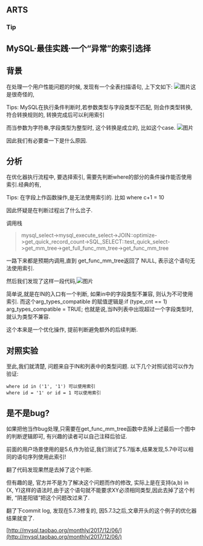 ## ARTS

### Tip

## MySQL·最佳实践·一个“异常”的索引选择

## 背景

在处理一个用户性能问题的时候, 发现有一个全表扫描语句, 上下文如下: ![图片](https://wx3.sinaimg.cn/mw690/733db945gy1fmlwse3mmyj20rk083aaa.jpg)这是很奇怪的,

Tips: MySQL在执行条件判断时,若参数类型与字段类型不匹配, 则会作类型转换, 符合转换规则的, 转换完成后可以利用索引

而当参数为字符串,字段类型为整型时, 这个转换是成立的, 比如这个case. ![图片](https://wx3.sinaimg.cn/mw1024/733db945gy1fmlwsij8l2j20r708574i.jpg)

因此我们有必要查一下是什么原因.

## 分析

在优化器执行流程中, 要选择索引, 需要先判断where的部分的条件操作能否使用索引.经典的有,

Tips: 在字段上作函数操作,是无法使用索引的. 比如 where c+1 = 10

因此怀疑是在判断过程出了什么岔子.

调用栈 

>mysql_select->mysql_execute_select->JOIN::optimize->get_quick_record_count->SQL_SELECT::test_quick_select->get_mm_tree->get_full_func_mm_tree->get_func_mm_tree



一路下来都是预期内调用,直到 get_func_mm_tree返回了 NULL, 表示这个语句无法使用索引.

然后我们发现了这样一段代码,![图片](https://wx4.sinaimg.cn/mw1024/733db945gy1fmlwsljywwj20l106ijrf.jpg)

简单说,就是在IN的入口有一个判断, 如果in中的字段类型不兼容, 则认为不可使用索引. 而这个arg_types_compatible 的赋值逻辑是:if (type_cnt == 1) arg_types_compatible = TRUE; 也就是说,当IN列表中出现超过一个字段类型时, 就认为类型不兼容.

这个本来是一个优化操作, 提前判断避免额外的后续判断.

## 对照实验

至此,我们就清楚, 问题来自于IN和列表中的类型问题. 以下几个对照试验可以作为验证:

```
where id in ('1', '1') 可以使用索引
where id = '1' or id = 1 可以使用索引
```

## 是不是bug?

如果把他当作bug处理,只需要在get_func_mm_tree函数中去掉上述最后一个图中的判断逻辑即可, 有兴趣的读者可以自己注释后验证.

前面的用户场景使用的是5.6,作为验证,我们测试了5.7版本,结果发现,5.7中可以相同的语句序列使用此索引!

翻了代码发现果然是去掉了这个判断.

但有趣的是, 官方并不是为了解决这个问题而作的修改, 实际上是在支持(a,b) in (X, Y)这样的语法时,由于这个语句就不能要求XY必须相同类型,因此去掉了这个判断, “阴差阳错”把这个问题改过来了.

翻了下commit log, 发现在5.7.3修复的, 因5.7.3之后,文章开头的这个例子的优化器结果就变了.


[http://mysql.taobao.org/monthly/2017/12/06/](http://mysql.taobao.org/monthly/2017/12/06/)

